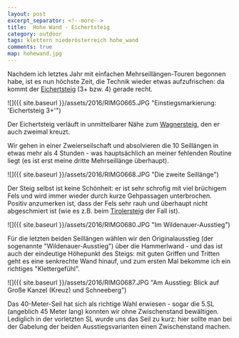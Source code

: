 ```yaml
---
layout: post
excerpt_separator: <!--more-->
title:  Hohe Wand - Eichertsteig
category: outdoor
tags: klettern niederösterreich hohe_wand
comments: true
map: hohewand.jpg
---
```


Nachdem ich letztes Jahr mit einfachen Mehrseillängen-Touren begonnen habe, ist es nun höchste Zeit, die Technik wieder etwas aufzufrischen: da kommt der [Eichertsteig](http://www.bergsteigen.com/klettern/niederoesterreich/gutensteiner-alpen/eichertsteig) (3+ bzw. 4) gerade recht.

<!--more-->

![]({{ site.baseurl }}/assets/2016/RIMG0665.JPG "Einstiegsmarkierung: 'Eichertsteig 3+'")

Der Eichertsteig verläuft in unmittelbarer Nähe zum [Wagnersteig](http://www.bergsteigen.com/klettersteig/niederoesterreich/gutensteiner-alpen/wagnersteig), den er auch zweimal kreuzt.

Wir gehen in einer Zweierseilschaft und absolvieren die 10 Seillängen in etwas mehr als 4 Stunden - was hauptsächlich an meiner fehlenden Routine liegt (es ist erst meine dritte Mehrseillänge überhaupt).

![]({{ site.baseurl }}/assets/2016/RIMG0668.JPG "Die zweite Seillänge")

Der Steig selbst ist keine Schönheit: er ist sehr schrofig mit viel brüchigem Fels und wird immer wieder durch kurze Gehpassagen unterbrochen.
Positiv anzumerken ist, dass der Fels sehr rauh und überhaupt nicht abgeschmiert ist (wie es z.B. beim [Tirolersteig](http://www.bergsteigen.com/klettern/niederoesterreich/gutensteiner-alpen/tirolersteig) der Fall ist).

![]({{ site.baseurl }}/assets/2016/RIMG0680.JPG "Im Wildenauer-Ausstieg")

Für die letzten beiden Seillängen wählen wir den Originalausstieg (der sogenannte "Wildenauer-Ausstieg") über die Hammerlwand - und das ist auch der eindeutige Höhepunkt des Steigs: mit guten Griffen und Tritten geht es eine senkrechte Wand hinauf, und zum ersten Mal bekomme ich ein richtiges "Klettergefühl".

![]({{ site.baseurl }}/assets/2016/RIMG0687.JPG "Am Ausstieg: Blick auf Große Kanzel (Kreuz) und Schneeberg")

Das 40-Meter-Seil hat sich als richtige Wahl erwiesen - sogar die 5.SL (angeblich 45 Meter lang) konnten wir ohne Zwischenstand bewältigen. Lediglich in der vorletzten SL wurde uns das Seil zu kurz: hier sollte man bei der Gabelung der beiden Ausstiegsvarianten einen Zwischenstand machen.
